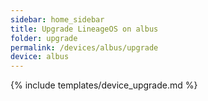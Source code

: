 ```yaml
---
sidebar: home_sidebar
title: Upgrade LineageOS on albus
folder: upgrade
permalink: /devices/albus/upgrade
device: albus
---
```

{% include templates/device_upgrade.md %}
